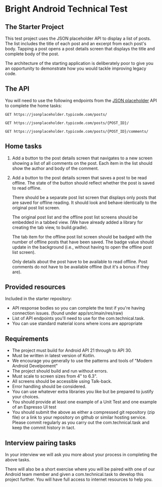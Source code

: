 # Bright Android Technical Test

## The Starter Project

This test project uses the JSON placeholder API
to display a list of posts. The list includes the title of each post and an
excerpt from each post's body. Tapping a post opens a post details screen that
displays the title and complete body of the post.

The architecture of the starting application is deliberately poor 
to give you an opportunity to demonstrate how you would tackle improving legacy
code.

## The API

You will need to use the following endpoints from the [JSON
placeholder](https://jsonplaceholder.typicode.com) API to complete the home tasks:

    GET https://jsonplaceholder.typicode.com/posts/

    GET https://jsonplaceholder.typicode.com/posts/{POST_ID}/

    GET https://jsonplaceholder.typicode.com/posts/{POST_ID}/comments/

## Home tasks

1.  Add a button to the post details screen that navigates to a new screen
    showing a list of all comments on the post. Each item in the list should
    show the author and body of the comment.
2.  Add a button to the post details screen that saves a post to be read
    offline. The state of the button should reflect whether the post is saved to
    read offline.

    There should be a separate post list screen that displays only posts that
    are saved for offline reading. It should look and behave identically to the
    original post list screen.

    The original post list and the offline post list screens should be embedded
    in a tabbed view. (We have already added a library for creating the tab view, to build.gradle).
    
    The tab item for the offline post list screen should be
    badged with the number of offline posts that have been saved. The badge
    value should update in the background (i.e., without having to open the
    offline post list screen).

    Only details about the post have to be available to read offline.  Post
    comments do not have to be available offline (but it's a bonus if they are).

## Provided resources

Included in the starter repository:

-   API response bodies so you can complete the test if you're having
    connection issues. (found under app/src/main/res/raw)
-   List of API endpoints you'll need to use for the com.technical.task.
-   You can use standard material icons where icons are appropriate

## Requirements

-   The project must build for Android API 21 through to API 30.
-   Must be written in latest version of Kotlin.
-   We encourage you generally to use the patterns and tools of "Modern Android Develpoment"
-   The project should build and run without errors.
-   Must scale to screen sizes from 4" to 6.3".
-   All screens should be accessible using Talk-back.
-   Error handling should be considered.
-   You can use whatever extra libraries you like but be prepared to
    justify your choices.
-   You should provide at least one example of a Unit Test and one example
    of an Espresso UI test
-   You should submit the above as either a compressed git repository (zip file) 
    or a link to your repository on github or similar hosting service. 
    Please commit regularly as you carry out the com.technical.task and 
    keep the commit history in tact.

## Interview pairing tasks

In your interview we will ask you more about your process in completing the above tasks.

There will also be a short exercise where you will be paired with one of our Android team member
and given a com.technical.task to develop this project further. You will have full access to internet
resources to help you.
